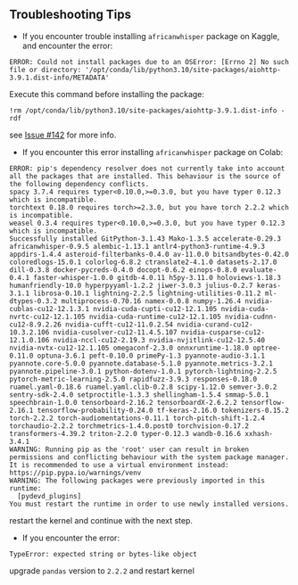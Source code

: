 ## Troubleshooting Tips

- If you encounter trouble installing `africanwhisper` package on Kaggle, and encounter the error:
```commandline
ERROR: Could not install packages due to an OSError: [Errno 2] No such file or directory: '/opt/conda/lib/python3.10/site-packages/aiohttp-3.9.1.dist-info/METADATA'
```
Execute this command before installing the package:
```commandline
!rm /opt/conda/lib/python3.10/site-packages/aiohttp-3.9.1.dist-info -rdf
```
see [Issue #142](https://github.com/KevKibe/African-Whisper/issues/142) for more info.


- If you encounter this error installing `africanwhisper` package on Colab:
```commandline
ERROR: pip's dependency resolver does not currently take into account all the packages that are installed. This behaviour is the source of the following dependency conflicts.
spacy 3.7.4 requires typer<0.10.0,>=0.3.0, but you have typer 0.12.3 which is incompatible.
torchtext 0.18.0 requires torch>=2.3.0, but you have torch 2.2.2 which is incompatible.
weasel 0.3.4 requires typer<0.10.0,>=0.3.0, but you have typer 0.12.3 which is incompatible.
Successfully installed GitPython-3.1.43 Mako-1.3.5 accelerate-0.29.3 africanwhisper-0.9.5 alembic-1.13.1 antlr4-python3-runtime-4.9.3 appdirs-1.4.4 asteroid-filterbanks-0.4.0 av-11.0.0 bitsandbytes-0.42.0 coloredlogs-15.0.1 colorlog-6.8.2 ctranslate2-4.1.0 datasets-2.17.0 dill-0.3.8 docker-pycreds-0.4.0 docopt-0.6.2 einops-0.8.0 evaluate-0.4.1 faster-whisper-1.0.0 gitdb-4.0.11 h5py-3.11.0 holoviews-1.18.3 humanfriendly-10.0 hyperpyyaml-1.2.2 jiwer-3.0.3 julius-0.2.7 keras-3.1.1 librosa-0.10.1 lightning-2.2.5 lightning-utilities-0.11.2 ml-dtypes-0.3.2 multiprocess-0.70.16 namex-0.0.8 numpy-1.26.4 nvidia-cublas-cu12-12.1.3.1 nvidia-cuda-cupti-cu12-12.1.105 nvidia-cuda-nvrtc-cu12-12.1.105 nvidia-cuda-runtime-cu12-12.1.105 nvidia-cudnn-cu12-8.9.2.26 nvidia-cufft-cu12-11.0.2.54 nvidia-curand-cu12-10.3.2.106 nvidia-cusolver-cu12-11.4.5.107 nvidia-cusparse-cu12-12.1.0.106 nvidia-nccl-cu12-2.19.3 nvidia-nvjitlink-cu12-12.5.40 nvidia-nvtx-cu12-12.1.105 omegaconf-2.3.0 onnxruntime-1.18.0 optree-0.11.0 optuna-3.6.1 peft-0.10.0 primePy-1.3 pyannote-audio-3.1.1 pyannote.core-5.0.0 pyannote.database-5.1.0 pyannote.metrics-3.2.1 pyannote.pipeline-3.0.1 python-dotenv-1.0.1 pytorch-lightning-2.2.5 pytorch-metric-learning-2.5.0 rapidfuzz-3.9.3 responses-0.18.0 ruamel.yaml-0.18.6 ruamel.yaml.clib-0.2.8 scipy-1.12.0 semver-3.0.2 sentry-sdk-2.4.0 setproctitle-1.3.3 shellingham-1.5.4 smmap-5.0.1 speechbrain-1.0.0 tensorboard-2.16.2 tensorboardX-2.6.2.2 tensorflow-2.16.1 tensorflow-probability-0.24.0 tf-keras-2.16.0 tokenizers-0.15.2 torch-2.2.2 torch-audiomentations-0.11.1 torch-pitch-shift-1.2.4 torchaudio-2.2.2 torchmetrics-1.4.0.post0 torchvision-0.17.2 transformers-4.39.2 triton-2.2.0 typer-0.12.3 wandb-0.16.6 xxhash-3.4.1
WARNING: Running pip as the 'root' user can result in broken permissions and conflicting behaviour with the system package manager. It is recommended to use a virtual environment instead: https://pip.pypa.io/warnings/venv
WARNING: The following packages were previously imported in this runtime:
  [pydevd_plugins]
You must restart the runtime in order to use newly installed versions.
```
restart the kernel and continue with the next step.

- If you encounter the error:
```commandline
TypeError: expected string or bytes-like object
```
upgrade `pandas` version to `2.2.2` and restart kernel 

